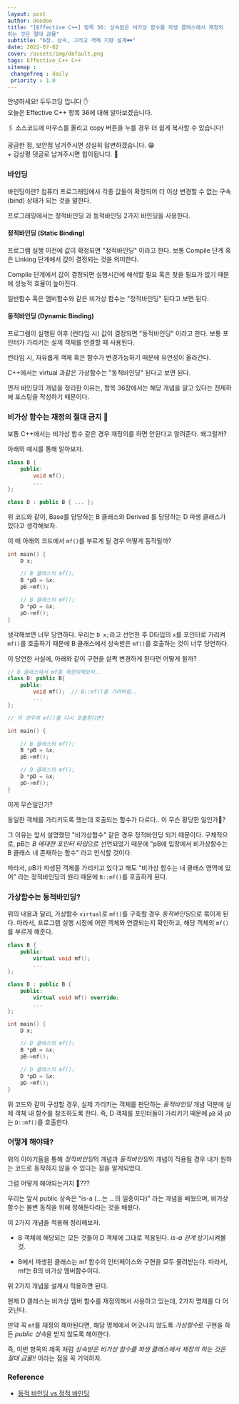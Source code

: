 ```yaml
---
layout: post
author: doodoo
title: "[Effective C++] 항목 36: 상속받은 비가상 함수를 파생 클래스에서 재정의
하는 것은 절대 금물"
subtitle: "6장. 상속, 그리고 객체 지향 설계🕶"
date: 2022-07-02
cover: /assets/img/default.png
tags: Effective_C++ C++
sitemap :
 changefreq : daily
 priority : 1.0
---
```

안녕하세요! <span class="doodoo">두두코딩</span> 입니다 ✋ <br>
오늘은 Effective C++ 항목 36에 대해 알아보겠습니다.

🖇 소스코드에 마우스를 올리고 <span class="tip">copy</span> 버튼을 누를 경우 더 쉽게 복사할 수 있습니다! 

궁금한 점, 보안점 남겨주시면 성실히 답변하겠습니다. 😁 <br>
\+ 감상평 댓글로 남겨주시면 힘이됩니다. 🙇

### 바인딩
바인딩이란? 컴퓨터 프로그래밍에서 각종 값들이 확정되어 더 이상 변경할 수 없는
구속(bind) 상태가 되는 것을 말한다.

프로그래밍에서는 정적바인딩 과 동적바인딩 2가지 바인딩을 사용한다.

#### 정적바인딩 (Static Binding)
프로그램 실행 이전에 값이 확정되면 "정적바인딩" 이라고 한다. 보통 Compile 단계
혹은 Linking 단계에서 값이 결정되는 것을 의미한다.

Compile 단계에서 값이 결정되면 실행시간에 해석할 필요 혹은 찾을 필요가 없기
때문에 성능적 효율이 높아진다.

일반함수 혹은 멤버함수와 같은 비가상 함수는 "정적바인딩" 된다고 보면 된다.

#### 동적바인딩 (Dynamic Binding)
프로그램이 실행된 이후 (런타임 시) 값이 결정되면 "동적바인딩" 이라고 한다. 보통
포인터가 가리키는 실제 객체를 연결할 때 사용된다.

런타임 시, 자유롭게 객체 혹은 함수가 변경가능하기 때문에 유연성이 올라간다.

C++에서는 virtual 과같은 가상함수는 "동적바인딩" 된다고 보면 된다.

먼저 바인딩의 개념을 정리한 이유는, 항목 36장에서는  해당 개념을 알고 있다는 전제하에 포스팅을 작성하기 때문이다.

### 비가상 함수는 재정의 절대 금지 🚫
보통 C++에서는 비가상 함수 같은 경우 재정의를 하면 안된다고 알려준다. 왜그럴까?

아래의 예시를 통해 알아보자.

```cpp
class B {
	public:
		void mf();
		...
};

class D : public B { ... };
```

위 코드와 같이, Base를 담당하는 B 클래스와 Derived 를 담당하는 D 파생 클래스가
있다고 생각해보자.

이 때 아래의 코드에서 `mf()`를 부르게 될 경우 어떻게 동작될까?

```cpp
int main() {
	D x;

	// B 클래스의 mf();
	B *pB = &x;
	pB->mf();

	// B 클래스의 mf();
	D *pD = &x;
	pD->mf();
}
```

생각해보면 너무 당연하다. 우리는 `D x;`라고 선언한 후 D타입의 `x`를 포인터로
가리켜 `mf()`를 호출하기 때문에 B 클래스에서 상속받은 `mf()`를 호출하는 것이
너무 당연하다.

이 당연한 사실에, 아래와 같이 구현을 살짝 변경하게 된다면 어떻게 될까?

```cpp
// D 클래스에서 mf를 재정의해보자..
class D: public B{
	public:
		void mf();	// B::mf()를 가려버림..
		...
};

// 이 경우에 mf()를 다시 호출한다면?

int main() {

	// B 클래스의 mf();
	B *pB = &x;
	pB->mf();

	// D 클래스의 mf();
	D *pD = &x;
	pD->mf();
}
```

이게 무슨일인가?

동일한 객체를 가리키도록 했는데 호출되는 함수가 다르다.. 이 무슨 황당한
일인가🤔?

그 이유는 앞서 설명했던 "비가상함수" 같은 경우 정적바인딩 되기 때문이다.
구체적으로, pB는 *B 에대한 포인터 타입*으로 선언되었기 때문에 "pB에 입장에서
비가상함수는 B 클래스 내 존재하는 함수" 라고 인식할 것이다.

따라서, pB가 파생된 객체를 가리키고 있다고 해도 "비가상 함수는 내 클래스 영역에
있어" 라는 정적바인딩의 원리 때문에 `B::mf()`를 호출하게 된다.

### 가상함수는 동적바인딩?
위의 내용과 달리, 가상함수 `virtual`로 `mf()`를 구축할 경우 *동적바인딩*으로
묶이게 된다. 따라서, 프로그램 실행 시점에 어떤 객체와 연결되는지 확인하고, 해당
객체의 `mf()`를 부르게 해준다.

```cpp
class B {
	public:
		virtual void mf();
		...
};

class D : public B {
	public:
		virtual void mf() override;
		...
};

int main() {
	D x;

	// D 클래스의 mf();
	B *pB = &x;
	pB->mf();

	// D 클래스의 mf();
	D *pD = &x;
	pD->mf();
}
```

위 코드와 같이 구성할 경우, 실제 가리키는 객체를 판단하는 *동적바인딩* 개념
덕분에 실제 객체 내 함수를 참조하도록 한다. 즉, D 객체를 포인터들이 가리키기
때문에 `pB` 와 `pD`는 `D::mf()`를 호출한다.

### 어떻게 해야돼?
위의 이야기들을 통해 *정적바인딩*의 개념과 *동적바인딩*의 개념이 적용될 경우
내가 원하는 코드로 동작하지 않을 수 있다는 점을 알게되었다.

그럼 어떻게 해야되는거지 🤔???

우리는 앞서 public 상속은 "is-a (...는 ...의 일종이다)" 라는 개념을 배웠으며,
비가상함수는 불변 동작을 위해 정해둔다라는 것을 배웠다.

이 2가지 개념을 적용해 정리해보자.

- B 객체에 해당되는 모든 것들이 D 객체에 그대로 적용된다. *is-a 관계* 상기시켜볼
  것.

- B에서 파생된 클래스는 mf 함수의 인터페이스와 구현을 모두 물려받는다. 따라서,
  mf는 B의 비가상 멤버함수이다.

위 2가지 개념을 설계시 적용하면 된다.

현재 D 클래스는 비가상 멤버 함수를 재정의해서 사용하고 있는데, 2가지 명제를 다
어긋난다.

만약 꼭 `mf`를 재정의 해야된다면, 해당 명제에서 어긋나지 않도록 *가상함수*로
구현을 하든 *public 상속*을 받지 않도록 해야한다.

즉, 이번 항목의 제목 처럼 *상속받은 비가상 함수를 파생 클래스에서 재정의 하는
것은 절대 금물!!* 이라는 점을 꼭 기억하자.

### Reference
- [동적 바인딩 vs 정적 바인딩](https://secretroute.tistory.com/entry/140819)
